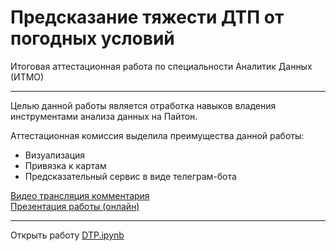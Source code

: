 # Предсказание тяжести ДТП от погодных условий  

Итоговая аттестационная работа по специальности Аналитик Данных (ИТМО)

----------

Целью данной работы является отработка навыков владения инструментами анализа данных на Пайтон.

Аттестационная комиссия выделила преимущества данной работы:
* Визуализация
* Привязка к картам
* Предсказательный сервис в виде телеграм-бота

[Видео трансляция комментария](https://youtu.be/CXsna95_wNE?list=PLaGjDsVcR5QQMCgahMVIsVA5zu5h8zrII&t=6278)  
[Презентация работы (онлайн)](https://youtu.be/CXsna95_wNE?list=PLaGjDsVcR5QQMCgahMVIsVA5zu5h8zrII&t=5253)

----------

Открыть работу [DTP.ipynb](DTP.ipynb)